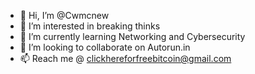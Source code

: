 - 👋 Hi, I’m @Cwmcnew
- 👀 I’m interested in breaking thinks
- 🌱 I’m currently learning Networking and Cybersecurity 
- 💞️ I’m looking to collaborate on Autorun.in
- 📫 Reach me @ clickhereforfreebitcoin@gmail.com

<!---
Cwmcnew/Cwmcnew is a ✨ special ✨ repository because its `README.md` (this file) appears on your GitHub profile.
You can click the Preview link to take a look at your changes.
--->
